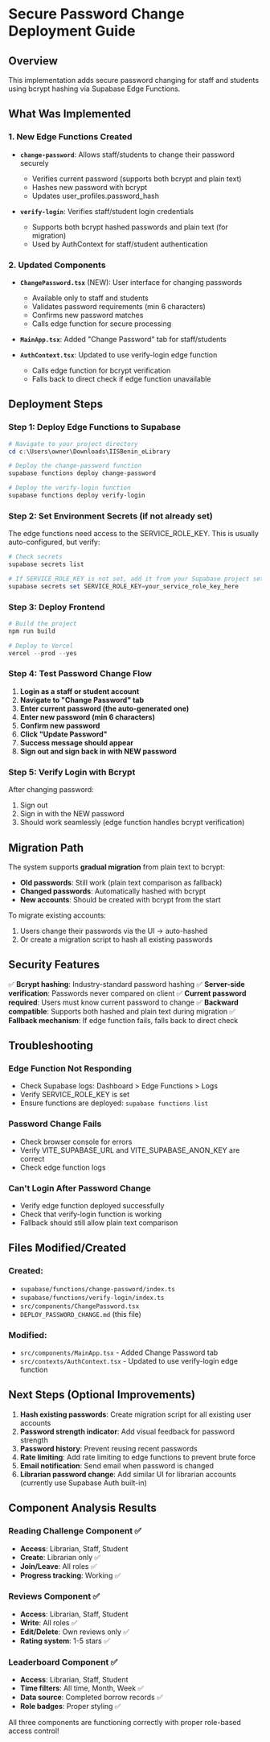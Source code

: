 # Secure Password Change Deployment Guide

## Overview
This implementation adds secure password changing for staff and students using bcrypt hashing via Supabase Edge Functions.

## What Was Implemented

### 1. New Edge Functions Created
- **`change-password`**: Allows staff/students to change their password securely
  - Verifies current password (supports both bcrypt and plain text)
  - Hashes new password with bcrypt
  - Updates user_profiles.password_hash

- **`verify-login`**: Verifies staff/student login credentials
  - Supports both bcrypt hashed passwords and plain text (for migration)
  - Used by AuthContext for staff/student authentication

### 2. Updated Components
- **`ChangePassword.tsx`** (NEW): User interface for changing passwords
  - Available only to staff and students
  - Validates password requirements (min 6 characters)
  - Confirms new password matches
  - Calls edge function for secure processing

- **`MainApp.tsx`**: Added "Change Password" tab for staff/students
  
- **`AuthContext.tsx`**: Updated to use verify-login edge function
  - Calls edge function for bcrypt verification
  - Falls back to direct check if edge function unavailable

## Deployment Steps

### Step 1: Deploy Edge Functions to Supabase

```powershell
# Navigate to your project directory
cd c:\Users\owner\Downloads\IISBenin_eLibrary

# Deploy the change-password function
supabase functions deploy change-password

# Deploy the verify-login function
supabase functions deploy verify-login
```

### Step 2: Set Environment Secrets (if not already set)

The edge functions need access to the SERVICE_ROLE_KEY. This is usually auto-configured, but verify:

```powershell
# Check secrets
supabase secrets list

# If SERVICE_ROLE_KEY is not set, add it from your Supabase project settings
supabase secrets set SERVICE_ROLE_KEY=your_service_role_key_here
```

### Step 3: Deploy Frontend

```powershell
# Build the project
npm run build

# Deploy to Vercel
vercel --prod --yes
```

### Step 4: Test Password Change Flow

1. **Login as a staff or student account**
2. **Navigate to "Change Password" tab**
3. **Enter current password (the auto-generated one)**
4. **Enter new password (min 6 characters)**
5. **Confirm new password**
6. **Click "Update Password"**
7. **Success message should appear**
8. **Sign out and sign back in with NEW password**

### Step 5: Verify Login with Bcrypt

After changing password:
1. Sign out
2. Sign in with the NEW password
3. Should work seamlessly (edge function handles bcrypt verification)

## Migration Path

The system supports **gradual migration** from plain text to bcrypt:

- **Old passwords**: Still work (plain text comparison as fallback)
- **Changed passwords**: Automatically hashed with bcrypt
- **New accounts**: Should be created with bcrypt from the start

To migrate existing accounts:
1. Users change their passwords via the UI → auto-hashed
2. Or create a migration script to hash all existing passwords

## Security Features

✅ **Bcrypt hashing**: Industry-standard password hashing
✅ **Server-side verification**: Passwords never compared on client
✅ **Current password required**: Users must know current password to change
✅ **Backward compatible**: Supports both hashed and plain text during migration
✅ **Fallback mechanism**: If edge function fails, falls back to direct check

## Troubleshooting

### Edge Function Not Responding
- Check Supabase logs: Dashboard > Edge Functions > Logs
- Verify SERVICE_ROLE_KEY is set
- Ensure functions are deployed: `supabase functions list`

### Password Change Fails
- Check browser console for errors
- Verify VITE_SUPABASE_URL and VITE_SUPABASE_ANON_KEY are correct
- Check edge function logs

### Can't Login After Password Change
- Verify edge function deployed successfully
- Check that verify-login function is working
- Fallback should still allow plain text comparison

## Files Modified/Created

### Created:
- `supabase/functions/change-password/index.ts`
- `supabase/functions/verify-login/index.ts`
- `src/components/ChangePassword.tsx`
- `DEPLOY_PASSWORD_CHANGE.md` (this file)

### Modified:
- `src/components/MainApp.tsx` - Added Change Password tab
- `src/contexts/AuthContext.tsx` - Updated to use verify-login edge function

## Next Steps (Optional Improvements)

1. **Hash existing passwords**: Create migration script for all existing user accounts
2. **Password strength indicator**: Add visual feedback for password strength
3. **Password history**: Prevent reusing recent passwords
4. **Rate limiting**: Add rate limiting to edge functions to prevent brute force
5. **Email notification**: Send email when password is changed
6. **Librarian password change**: Add similar UI for librarian accounts (currently use Supabase Auth built-in)

## Component Analysis Results

### Reading Challenge Component ✅
- **Access**: Librarian, Staff, Student
- **Create**: Librarian only ✅
- **Join/Leave**: All roles ✅
- **Progress tracking**: Working ✅

### Reviews Component ✅
- **Access**: Librarian, Staff, Student
- **Write**: All roles ✅
- **Edit/Delete**: Own reviews only ✅
- **Rating system**: 1-5 stars ✅

### Leaderboard Component ✅
- **Access**: Librarian, Staff, Student
- **Time filters**: All time, Month, Week ✅
- **Data source**: Completed borrow records ✅
- **Role badges**: Proper styling ✅

All three components are functioning correctly with proper role-based access control!
